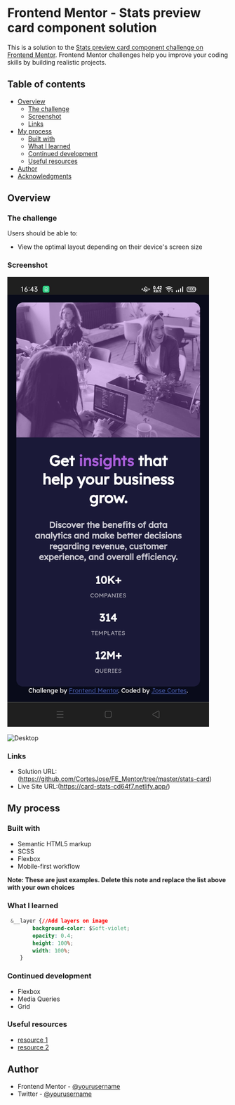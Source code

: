 # Frontend Mentor - Stats preview card component solution

This is a solution to the [Stats preview card component challenge on Frontend Mentor](https://www.frontendmentor.io/challenges/stats-preview-card-component-8JqbgoU62). Frontend Mentor challenges help you improve your coding skills by building realistic projects. 

## Table of contents

- [Overview](#overview)
  - [The challenge](#the-challenge)
  - [Screenshot](#screenshot)
  - [Links](#links)
- [My process](#my-process)
  - [Built with](#built-with)
  - [What I learned](#what-i-learned)
  - [Continued development](#continued-development)
  - [Useful resources](#useful-resources)
- [Author](#author)
- [Acknowledgments](#acknowledgments)

## Overview

### The challenge

Users should be able to:

- View the optimal layout depending on their device's screen size

### Screenshot

![Mobile](./screenshots/screenshot-mobile.jpg)

![Desktop](./screenshots/screenshot-desktop.png)

### Links

- Solution URL:(https://github.com/CortesJose/FE_Mentor/tree/master/stats-card)
- Live Site URL:(https://card-stats-cd64f7.netlify.app/)

## My process

### Built with

- Semantic HTML5 markup
- SCSS 
- Flexbox
- Mobile-first workflow

**Note: These are just examples. Delete this note and replace the list above with your own choices**

### What I learned

```css
 &__layer {//Add layers on image
        background-color: $Soft-violet;
        opacity: 0.4;
        height: 100%;
        width: 100%;
    }
```

### Continued development
- Flexbox
- Media Queries
- Grid

### Useful resources

- [resource 1](https://developer.mozilla.org/es/docs/Web) 
- [resource 2](https://css-tricks.com/guides/) 

## Author

- Frontend Mentor - [@yourusername](https://www.frontendmentor.io/profile/CortesJose)
- Twitter - [@yourusername](https://www.twitter.com/jos_car01)
